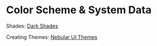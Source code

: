 # Color Scheme & System Data

Shades: [Dark Shades](https://www.shadegenerator.com/082032)

Creating Themes: [Nebular UI Themes](https://akveo.github.io/nebular/docs/design-system/create-custom-theme#register-new-theme)

